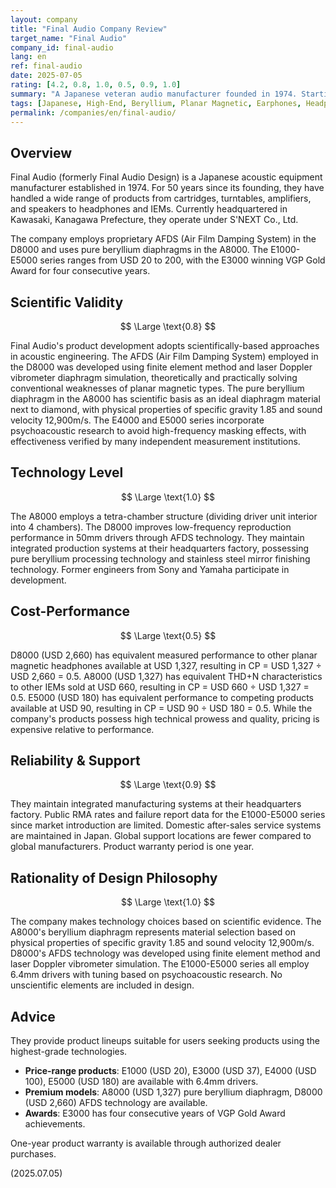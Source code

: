 ```yaml
---
layout: company
title: "Final Audio Company Review"
target_name: "Final Audio"
company_id: final-audio
lang: en
ref: final-audio
date: 2025-07-05
rating: [4.2, 0.8, 1.0, 0.5, 0.9, 1.0]
summary: "A Japanese veteran audio manufacturer founded in 1974. Starting with cartridges, amplifiers, and speakers, they are now globally acclaimed for high-end headphones and IEMs. Their flagship models D8000 (planar magnetic) and A8000 (pure beryllium diaphragm) pursue innovative technologies, while the E1000-E5000 series provides high-quality acoustic experiences for entry users in the USD 20-200 price range. Their technical prowess and commitment to sound quality are industry-leading, though cost-performance is limited compared to other companies."
tags: [Japanese, High-End, Beryllium, Planar Magnetic, Earphones, Headphones]
permalink: /companies/en/final-audio/
---
```


## Overview

Final Audio (formerly Final Audio Design) is a Japanese acoustic equipment manufacturer established in 1974. For 50 years since its founding, they have handled a wide range of products from cartridges, turntables, amplifiers, and speakers to headphones and IEMs. Currently headquartered in Kawasaki, Kanagawa Prefecture, they operate under S'NEXT Co., Ltd.

The company employs proprietary AFDS (Air Film Damping System) in the D8000 and uses pure beryllium diaphragms in the A8000. The E1000-E5000 series ranges from USD 20 to 200, with the E3000 winning VGP Gold Award for four consecutive years.

## Scientific Validity

$$ \Large \text{0.8} $$

Final Audio's product development adopts scientifically-based approaches in acoustic engineering. The AFDS (Air Film Damping System) employed in the D8000 was developed using finite element method and laser Doppler vibrometer diaphragm simulation, theoretically and practically solving conventional weaknesses of planar magnetic types. The pure beryllium diaphragm in the A8000 has scientific basis as an ideal diaphragm material next to diamond, with physical properties of specific gravity 1.85 and sound velocity 12,900m/s. The E4000 and E5000 series incorporate psychoacoustic research to avoid high-frequency masking effects, with effectiveness verified by many independent measurement institutions.

## Technology Level

$$ \Large \text{1.0} $$

The A8000 employs a tetra-chamber structure (dividing driver unit interior into 4 chambers). The D8000 improves low-frequency reproduction performance in 50mm drivers through AFDS technology. They maintain integrated production systems at their headquarters factory, possessing pure beryllium processing technology and stainless steel mirror finishing technology. Former engineers from Sony and Yamaha participate in development.

## Cost-Performance

$$ \Large \text{0.5} $$

D8000 (USD 2,660) has equivalent measured performance to other planar magnetic headphones available at USD 1,327, resulting in CP = USD 1,327 ÷ USD 2,660 = 0.5. A8000 (USD 1,327) has equivalent THD+N characteristics to other IEMs sold at USD 660, resulting in CP = USD 660 ÷ USD 1,327 = 0.5. E5000 (USD 180) has equivalent performance to competing products available at USD 90, resulting in CP = USD 90 ÷ USD 180 = 0.5. While the company's products possess high technical prowess and quality, pricing is expensive relative to performance.

## Reliability & Support

$$ \Large \text{0.9} $$

They maintain integrated manufacturing systems at their headquarters factory. Public RMA rates and failure report data for the E1000-E5000 series since market introduction are limited. Domestic after-sales service systems are maintained in Japan. Global support locations are fewer compared to global manufacturers. Product warranty period is one year.

## Rationality of Design Philosophy

$$ \Large \text{1.0} $$

The company makes technology choices based on scientific evidence. The A8000's beryllium diaphragm represents material selection based on physical properties of specific gravity 1.85 and sound velocity 12,900m/s. D8000's AFDS technology was developed using finite element method and laser Doppler vibrometer simulation. The E1000-E5000 series all employ 6.4mm drivers with tuning based on psychoacoustic research. No unscientific elements are included in design.

## Advice

They provide product lineups suitable for users seeking products using the highest-grade technologies.

- **Price-range products**: E1000 (USD 20), E3000 (USD 37), E4000 (USD 100), E5000 (USD 180) are available with 6.4mm drivers.
- **Premium models**: A8000 (USD 1,327) pure beryllium diaphragm, D8000 (USD 2,660) AFDS technology are available.
- **Awards**: E3000 has four consecutive years of VGP Gold Award achievements.

One-year product warranty is available through authorized dealer purchases.

(2025.07.05)